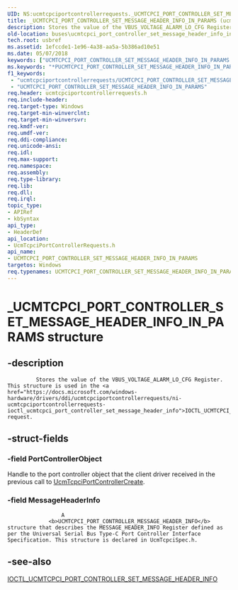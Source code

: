 ```yaml
---
UID: NS:ucmtcpciportcontrollerrequests._UCMTCPCI_PORT_CONTROLLER_SET_MESSAGE_HEADER_INFO_IN_PARAMS
title: _UCMTCPCI_PORT_CONTROLLER_SET_MESSAGE_HEADER_INFO_IN_PARAMS (ucmtcpciportcontrollerrequests.h)
description: Stores the value of the VBUS_VOLTAGE_ALARM_LO_CFG Register. This structure is used in the IOCTL_UCMTCPCI_PORT_CONTROLLER_SET_MESSAGE_HEADER_INFO request.
old-location: buses\ucmtcpci_port_controller_set_message_header_info_in_params.htm
tech.root: usbref
ms.assetid: 1efccde1-1e96-4a38-aa5a-5b386ad10e51
ms.date: 05/07/2018
keywords: ["UCMTCPCI_PORT_CONTROLLER_SET_MESSAGE_HEADER_INFO_IN_PARAMS structure"]
ms.keywords: "*PUCMTCPCI_PORT_CONTROLLER_SET_MESSAGE_HEADER_INFO_IN_PARAMS, PUCMTCPCI_PORT_CONTROLLER_SET_MESSAGE_HEADER_INFO_IN_PARAMS, PUCMTCPCI_PORT_CONTROLLER_SET_MESSAGE_HEADER_INFO_IN_PARAMS structure pointer [Buses], UCMTCPCI_PORT_CONTROLLER_SET_MESSAGE_HEADER_INFO_IN_PARAMS, UCMTCPCI_PORT_CONTROLLER_SET_MESSAGE_HEADER_INFO_IN_PARAMS structure [Buses], _UCMTCPCI_PORT_CONTROLLER_SET_MESSAGE_HEADER_INFO_IN_PARAMS, buses.ucmtcpci_port_controller_set_message_header_info_in_params, ucmtcpciportcontrollerrequests/PUCMTCPCI_PORT_CONTROLLER_SET_MESSAGE_HEADER_INFO_IN_PARAMS, ucmtcpciportcontrollerrequests/UCMTCPCI_PORT_CONTROLLER_SET_MESSAGE_HEADER_INFO_IN_PARAMS"
f1_keywords:
 - "ucmtcpciportcontrollerrequests/UCMTCPCI_PORT_CONTROLLER_SET_MESSAGE_HEADER_INFO_IN_PARAMS"
 - "UCMTCPCI_PORT_CONTROLLER_SET_MESSAGE_HEADER_INFO_IN_PARAMS"
req.header: ucmtcpciportcontrollerrequests.h
req.include-header: 
req.target-type: Windows
req.target-min-winverclnt: 
req.target-min-winversvr: 
req.kmdf-ver: 
req.umdf-ver: 
req.ddi-compliance: 
req.unicode-ansi: 
req.idl: 
req.max-support: 
req.namespace: 
req.assembly: 
req.type-library: 
req.lib: 
req.dll: 
req.irql: 
topic_type:
- APIRef
- kbSyntax
api_type:
- HeaderDef
api_location:
- UcmTcpciPortControllerRequests.h
api_name:
- UCMTCPCI_PORT_CONTROLLER_SET_MESSAGE_HEADER_INFO_IN_PARAMS
targetos: Windows
req.typenames: UCMTCPCI_PORT_CONTROLLER_SET_MESSAGE_HEADER_INFO_IN_PARAMS, *PUCMTCPCI_PORT_CONTROLLER_SET_MESSAGE_HEADER_INFO_IN_PARAMS
---
```


# _UCMTCPCI_PORT_CONTROLLER_SET_MESSAGE_HEADER_INFO_IN_PARAMS structure


## -description



             Stores the value of the VBUS_VOLTAGE_ALARM_LO_CFG Register. This structure is used in the <a href="https://docs.microsoft.com/windows-hardware/drivers/ddi/ucmtcpciportcontrollerrequests/ni-ucmtcpciportcontrollerrequests-ioctl_ucmtcpci_port_controller_set_message_header_info">IOCTL_UCMTCPCI_PORT_CONTROLLER_SET_MESSAGE_HEADER_INFO</a> request.
                 


## -struct-fields




### -field PortControllerObject

Handle to the port controller object that the client driver received in the previous call to <a href="https://docs.microsoft.com/windows-hardware/drivers/ddi/ucmtcpciportcontroller/nf-ucmtcpciportcontroller-ucmtcpciportcontrollercreate">UcmTcpciPortControllerCreate</a>.


### -field MessageHeaderInfo


                     A 
                 <b>UCMTCPCI_PORT_CONTROLLER_MESSAGE_HEADER_INFO</b> structure that describes the MESSAGE_HEADER_INFO Register defined as per the Universal Serial Bus Type-C Port Controller Interface Specification. This structure is declared in UcmTcpciSpec.h.


## -see-also




<a href="https://docs.microsoft.com/windows-hardware/drivers/ddi/ucmtcpciportcontrollerrequests/ni-ucmtcpciportcontrollerrequests-ioctl_ucmtcpci_port_controller_set_message_header_info">IOCTL_UCMTCPCI_PORT_CONTROLLER_SET_MESSAGE_HEADER_INFO</a>
 

 

